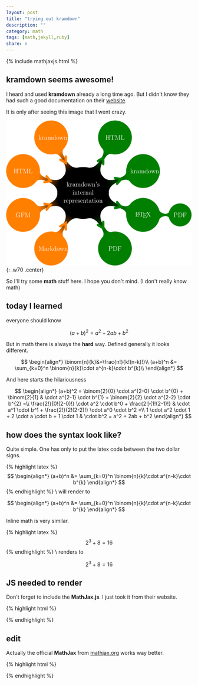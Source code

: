 ```yaml
---
layout: post
title: "trying out kramdown"
description: ""
category: math
tags: [math,jekyll,ruby]
share: n
---
```

{% include mathjaxjs.html %}

## kramdown seems awesome!

I heard and used **kramdown** already a long time ago. But I didn't know they had such a good documentation on their [website](http://kramdown.gettalong.org/syntax.html).

It is only after seeing this image that I went crazy.

![kramdownoverview](/img/p/20140307_1.png){: .w70 .center}

So I'll try some **math** stuff here. I hope you don't mind. (I don't really know math)

## today I learned

everyone should know

$$ (a+b)^2  = a^2 + 2ab + b^2 $$

But in math there is always the **hard** way. Defined generally it looks different.

$$
\begin{align*}
\binom{n}{k}&=\frac{n!}{k!(n-k)!}\\
(a+b)^n &= \sum_{k=0}^n \binom{n}{k}\cdot a^{n-k}\cdot b^{k}\\
\end{align*}
$$

And here starts the hilariousness

$$
\begin{align*}
(a+b)^2 = \binom{2}{0} \cdot a^{2-0} \cdot b^{0} + \binom{2}{1} & \cdot a^{2-1} \cdot b^{1} + \binom{2}{2} \cdot a^{2-2} \cdot b^{2} =\\
\frac{2!}{0!(2-0)!} \cdot a^2 \cdot b^0 + \frac{2!}{1!(2-1)!} & \cdot a^1 \cdot b^1 + \frac{2!}{2!(2-2)!} \cdot a^0 \cdot b^2 =\\
1 \cdot a^2 \cdot 1 + 2  \cdot a \cdot b + 1 \cdot 1 & \cdot b^2 =
a^2 + 2ab + b^2
\end{align*}
$$

## how does the syntax look like?

Quite simple. One has only to put the latex code between the two dollar signs.

{% highlight latex %}
$$
\begin{align*}
(a+b)^n &= \sum_{k=0}^n \binom{n}{k}\cdot a^{n-k}\cdot b^{k}
\end{align*}
$$
{% endhighlight %}
\\
will render to

$$
\begin{align*}
(a+b)^n &= \sum_{k=0}^n \binom{n}{k}\cdot a^{n-k}\cdot b^{k}
\end{align*}
$$

Inline math is very similar.

{% highlight latex %}
$$ 2^{3}+8=16 $$
{% endhighlight %}
\\
renders to

$$ 2^{3}+8=16 $$

## JS needed to render

Don't forget to include the **MathJax.js**. I just took it from their website.

{% highlight html %}
<script 
src="http://kramdown.gettalong.org/MathJax/MathJax.js" type="text/javascript">
</script>
{% endhighlight %}
<br>

## edit

Actually the official **MathJax** from [mathjax.org](http://mathjax.org) works way better.

{% highlight html %}
<script type="text/javascript"
src="http://cdn.mathjax.org/mathjax/latest/MathJax.js?config=TeX-AMS-MML_HTMLorMML">
</script>
{% endhighlight %}
